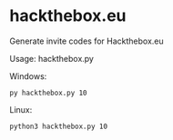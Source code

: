 # hackthebox.eu
Generate invite codes for Hackthebox.eu

Usage:
hackthebox.py <numer invite codes to print>
  
Windows:
```Shell
py hackthebox.py 10
```

Linux:
```Shell
python3 hackthebox.py 10
```
